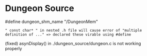 # Dungeon Source

#define dungeon_shm_name "/DungeonMem"

    " const char* " in nested .h file will cause error of "multiple definition of ..." => declared these virable using #define

(fixed)
asynDisplay() in ./dungeon_source/dungeon.c is not working properly